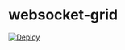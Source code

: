 # websocket-grid
 
[![Deploy](https://www.herokucdn.com/deploy/button.svg)](https://heroku.com/deploy?template=https://github.com/ibtidah/websocket-grid)
